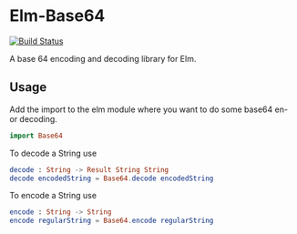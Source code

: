 Elm-Base64
========
[![Build Status](https://travis-ci.org/truqu/elm-base64.svg?branch=master)](https://travis-ci.org/truqu/elm-base64)

A base 64 encoding and decoding library for Elm.

## Usage

Add the import to the elm module where you want to do some base64 en- or decoding.

```elm
import Base64
```

To decode a String use

```elm
decode : String -> Result String String
decode encodedString = Base64.decode encodedString
```

To encode a String use

```elm
encode : String -> String
encode regularString = Base64.encode regularString
```
